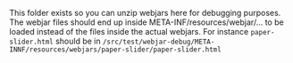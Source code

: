 This folder exists so you can unzip webjars here for debugging purposes.
The webjar files should end up inside META-INF/resources/webjar/... to be loaded instead of the files inside the actual webjars.
For instance `paper-slider.html` should be in `/src/test/webjar-debug/META-INNF/resources/webjars/paper-slider/paper-slider.html`
